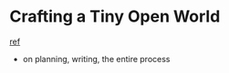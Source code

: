 # Crafting a Tiny Open World

[ref](https://www.youtube.com/watch?v=ZW8gWgpptI8)
- on planning, writing, the entire process